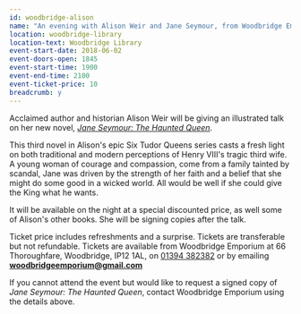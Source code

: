 ```yaml
---
id: woodbridge-alison
name: "An evening with Alison Weir and Jane Seymour, from Woodbridge Emporium"
location: woodbridge-library
location-text: Woodbridge Library
event-start-date: 2018-06-02
event-doors-open: 1845
event-start-time: 1900
event-end-time: 2100
event-ticket-price: 10
breadcrumb: y
---
```


Acclaimed author and historian Alison Weir will be giving an illustrated talk on her new novel, [<cite>Jane Seymour: The Haunted Queen</cite>](https://suffolk.spydus.co.uk/cgi-bin/spydus.exe/ENQ/OPAC/BIBENQ?BRN=2361867).

This third novel in Alison's epic Six Tudor Queens series casts a fresh light on both traditional and modern perceptions of Henry VIII's tragic third wife. A young woman of courage and compassion, come from a family tainted by scandal, Jane was driven by the strength of her faith and a belief that she might do some good in a wicked world. All would be well if she could give the King what he wants.

It will be available on the night at a special discounted price, as well some of Alison's other books. She will be signing copies after the talk.

Ticket price includes refreshments and a surprise. Tickets are transferable but not refundable. Tickets are available from Woodbridge Emporium at 66 Thoroughfare, Woodbridge, IP12 1AL, on [01394 382382](tel:01394382382) or by emailing **woodbridgeemporium@gmail.com**

If you cannot attend the event but would like to request a signed copy of <cite>Jane Seymour: The Haunted Queen</cite>, contact Woodbridge Emporium using the details above.
